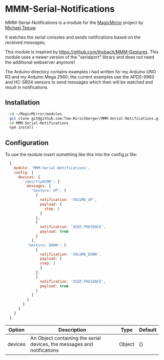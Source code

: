 # MMM-Serial-Notifications
MMM-Serial-Notifications is a module for the [MagicMirror](https://github.com/MichMich/MagicMirror) project by [Michael Teeuw](https://github.com/MichMich).

It watches the serial consoles and sends notifications based on the received messages;

This module is inspired by https://github.com/thobach/MMM-Gestures. This module uses a newer version of the "serialport" library and does not need the additional webserver anymore!

The Arduino directory contains examples i had written for my Arduino UNO R3 and my Arduino Mega 2560; the current examples use the APDS-9960 and HC-SR04 sensors to send messages which then will be watched and result in notifications.

## Installation
```sh
  cd ~/MagicMirror/modules
  git clone git@github.com:Tom-Hirschberger/MMM-Serial-Notifications.git
  cd MMM-Serial-Notifications
  npm install
```


## Configuration
  To use the module insert something like this into the config.js file:
```js
  {
    module: 'MMM-Serial-Notifications',
    config: {
      devices: {
        '/dev/ttyACM0': {
          messages: {
            'Gesture: UP': [
              {
                notification: 'VOLUME_UP',
                payload: {
                  step: 5
                }
              },
              {
                notification: 'USER_PRESENCE',
                payload: true
              }
            ],
          'Gesture: DOWN': [
              {
                notification: 'VOLUME_DOWN',
                payload: {
                step: 2
                }
              },
              {
                notification: 'USER_PRESENCE',
                payload: true
              }
            ]
          }
        }
      }
    }
  },
```

| Option  | Description | Type | Default
|-------- | ----------- | ---- | -------
| devices | An Object containing the serial devices, the messages and notifications | Object | {}

